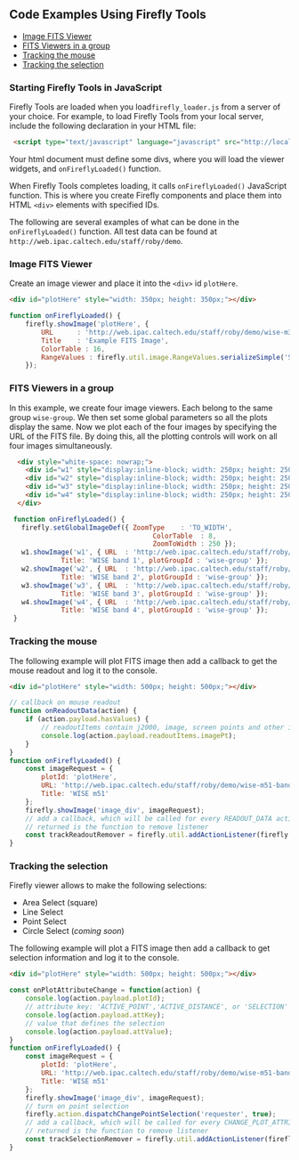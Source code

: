 ## Code Examples Using Firefly Tools

- [Image FITS Viewer](#image-fits-viewer)
- [FITS Viewers in a group](#fits-viewers-in-a-group)
- [Tracking the mouse](#tracking-the-mouse)
- [Tracking the selection](#tracking-the-selection)

### Starting Firefly Tools in JavaScript
Firefly Tools are loaded when you load`firefly_loader.js` from a server of your choice. For example, to load Firefly Tools from your local server, include the following declaration in your HTML file:

```html
 <script type="text/javascript" language="javascript" src="http://localhost:8080/fftools/firefly_loader.js">   
```

Your html document must define some divs, where you will load the viewer widgets, and `onFireflyLoaded()` function.

When Firefly Tools completes loading, it calls `onFireflyLoaded()` JavaScript function. This is where you create Firefly components and place them into HTML `<div>` elements with specified IDs. 

The following are several examples of what can be done in the `onFireflyLoaded()` function. All test data can be found at `http://web.ipac.caltech.edu/staff/roby/demo`. 

### Image FITS Viewer
Create an image viewer and place it into the `<div>` id `plotHere`.

```html
<div id="plotHere" style="width: 350px; height: 350px;"></div>
```

```js
function onFireflyLoaded() {
    firefly.showImage('plotHere', {
        URL      : 'http://web.ipac.caltech.edu/staff/roby/demo/wise-m31-level1-3.fits',
        Title    : 'Example FITS Image',
        ColorTable : 16,
        RangeValues : firefly.util.image.RangeValues.serializeSimple('Sigma',-2,8,'Linear')
    });
```


### FITS Viewers in a group
In this example, we create four image viewers. Each belong to the same group `wise-group`. We then set some global parameters so all the plots display the same. Now we plot each of the four images by specifying the URL of the FITS file. By doing this, all the plotting controls will work on all four images simultaneously. 


```html
  <div style="white-space: nowrap;">
    <div id="w1" style="display:inline-block; width: 250px; height: 250px; border: solid 1px;"></div>
    <div id="w2" style="display:inline-block; width: 250px; height: 250px; border: solid 1px;"></div>
    <div id="w3" style="display:inline-block; width: 250px; height: 250px; border: solid 1px;"></div>
    <div id="w4" style="display:inline-block; width: 250px; height: 250px; border: solid 1px;"></div>
  </div>
```

```js
 function onFireflyLoaded() {
   firefly.setGlobalImageDef({ ZoomType    : 'TO_WIDTH',
                                    ColorTable  : 8,
                                    ZoomToWidth : 250 });   
   w1.showImage('w1', { URL  : 'http://web.ipac.caltech.edu/staff/roby/demo/wise-m51-band1.fits',
             Title: 'WISE band 1', plotGroupId : 'wise-group' });
   w2.showImage('w2', { URL  : 'http://web.ipac.caltech.edu/staff/roby/demo/wise-m51-band2.fits',
             Title: 'WISE band 2', plotGroupId : 'wise-group' });
   w3.showImage('w3', { URL  : 'http://web.ipac.caltech.edu/staff/roby/demo/wise-m51-band3.fits',
             Title: 'WISE band 3', plotGroupId : 'wise-group' });
   w4.showImage('w4', { URL  : 'http://web.ipac.caltech.edu/staff/roby/demo/wise-m51-band4.fits',
             Title: 'WISE band 4', plotGroupId : 'wise-group' });
 }
```

### Tracking the mouse 

The following example will plot FITS image then add a callback to get the mouse readout and log it to the console.

```html
<div id="plotHere" style="width: 500px; height: 500px;"></div>
```

```js
// callback on mouse readout
function onReadoutData(action) {
    if (action.payload.hasValues) {
        // readoutItems contain j2000, image, screen points and other info
        console.log(action.payload.readoutItems.imagePt);
    }
}
function onFireflyLoaded() {
    const imageRequest = {
        plotId: 'plotHere',
        URL: 'http://web.ipac.caltech.edu/staff/roby/demo/wise-m51-band2.fits',
        Title: 'WISE m51'
    };
    firefly.showImage('image_div', imageRequest);
    // add a callback, which will be called for every READOUT_DATA action
    // returned is the function to remove listener
    const trackReadoutRemover = firefly.util.addActionListener(firefly.action.type.READOUT_DATA, onReadoutData);
}
```

### Tracking the selection 

Firefly viewer allows to make the following selections:
  - Area Select (square)
  - Line Select
  - Point Select
  - Circle Select (*coming soon*)

The following example will plot a FITS image then add a callback to get selection information and log it to the console.

```html
<div id="plotHere" style="width: 500px; height: 500px;"></div>
```

```js
const onPlotAttributeChange = function(action) {
    console.log(action.payload.plotId);
    // attribute key: 'ACTIVE_POINT','ACTIVE_DISTANCE', or 'SELECTION'
    console.log(action.payload.attKey);
    // value that defines the selection
    console.log(action.payload.attValue);
}
function onFireflyLoaded() {
    const imageRequest = {
        plotId: 'plotHere',
        URL: 'http://web.ipac.caltech.edu/staff/roby/demo/wise-m51-band2.fits',
        Title: 'WISE m51'
    };
    firefly.showImage('image_div', imageRequest);
    // turn on point selection
    firefly.action.dispatchChangePointSelection('requester', true);
    // add a callback, which will be called for every CHANGE_PLOT_ATTRIBUTE action
    // returned is the function to remove listener
    const trackSelectionRemover = firefly.util.addActionListener(firefly.action.type.CHANGE_PLOT_ATTRIBUTE, onPlotAttributeChange);
}
```
